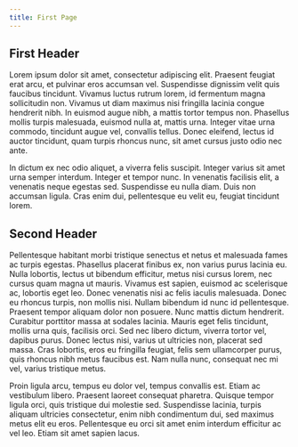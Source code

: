 ```yaml
---
title: First Page
---
```


## First Header

Lorem ipsum dolor sit amet, consectetur adipiscing elit. Praesent feugiat erat arcu, et pulvinar eros accumsan vel. Suspendisse dignissim velit quis faucibus tincidunt. Vivamus luctus rutrum lorem, id fermentum magna sollicitudin non. Vivamus ut diam maximus nisi fringilla lacinia congue hendrerit nibh. In euismod augue nibh, a mattis tortor tempus non. Phasellus mollis turpis malesuada, euismod nulla at, mattis urna. Integer vitae urna commodo, tincidunt augue vel, convallis tellus. Donec eleifend, lectus id auctor tincidunt, quam turpis rhoncus nunc, sit amet cursus justo odio nec ante.

In dictum ex nec odio aliquet, a viverra felis suscipit. Integer varius sit amet urna semper interdum. Integer et tempor nunc. In venenatis facilisis elit, a venenatis neque egestas sed. Suspendisse eu nulla diam. Duis non accumsan ligula. Cras enim dui, pellentesque eu velit eu, feugiat tincidunt lorem.

## Second Header

Pellentesque habitant morbi tristique senectus et netus et malesuada fames ac turpis egestas. Phasellus placerat finibus ex, non varius purus lacinia eu. Nulla lobortis, lectus ut bibendum efficitur, metus nisi cursus lorem, nec cursus quam magna ut mauris. Vivamus est sapien, euismod ac scelerisque ac, lobortis eget leo. Donec venenatis nisi ac felis iaculis malesuada. Donec eu rhoncus turpis, non mollis nisi. Nullam bibendum id nunc id pellentesque. Praesent tempor aliquam dolor non posuere. Nunc mattis dictum hendrerit. Curabitur porttitor massa at sodales lacinia. Mauris eget felis tincidunt, mollis urna quis, facilisis orci. Sed nec libero dictum, viverra tortor vel, dapibus purus. Donec lectus nisi, varius ut ultricies non, placerat sed massa. Cras lobortis, eros eu fringilla feugiat, felis sem ullamcorper purus, quis rhoncus nibh metus faucibus est. Nam nulla nunc, consequat nec mi vel, varius tristique metus.

Proin ligula arcu, tempus eu dolor vel, tempus convallis est. Etiam ac vestibulum libero. Praesent laoreet consequat pharetra. Quisque tempor ligula orci, quis tristique dui molestie sed. Suspendisse lacinia, turpis aliquam ultricies consectetur, enim nibh condimentum dui, sed maximus metus elit eu eros. Pellentesque eu orci sit amet enim interdum efficitur ac vel leo. Etiam sit amet sapien lacus.
